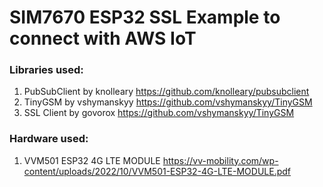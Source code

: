 # SIM7670 ESP32 SSL Example to connect with AWS IoT

### Libraries used:
1. PubSubClient by knolleary <https://github.com/knolleary/pubsubclient>
2. TinyGSM by vshymanskyy <https://github.com/vshymanskyy/TinyGSM>
3. SSL Client by govorox <https://github.com/vshymanskyy/TinyGSM>

### Hardware used:
1. VVM501 ESP32 4G LTE MODULE <https://vv-mobility.com/wp-content/uploads/2022/10/VVM501-ESP32-4G-LTE-MODULE.pdf>
